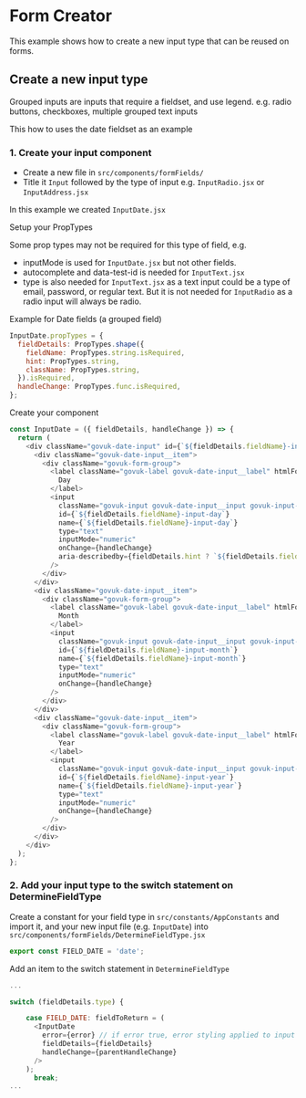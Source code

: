 # Form Creator

This example shows how to create a new input type that can be reused on forms.

## <a id="CreateInput"></a>Create a new input type

Grouped inputs are inputs that require a fieldset, and use legend.
e.g. radio buttons, checkboxes, multiple grouped text inputs

This how to uses the date fieldset as an example

### 1. Create your input component

- Create a new file in `src/components/formFields/`
- Title it `Input` followed by the type of input e.g. `InputRadio.jsx` or `InputAddress.jsx`

In this example we created `InputDate.jsx`

Setup your PropTypes

Some prop types may not be required for this type of field, e.g. 
- inputMode is used for `InputDate.jsx` but not other fields.
- autocomplete and data-test-id is needed for `InputText.jsx`
- type is also needed for `InputText.jsx` as a text input could be a type of email, password, or regular text. But it is not needed for `InputRadio` as a radio input will always be radio.

Example for Date fields (a grouped field)
```javascript
InputDate.propTypes = {
  fieldDetails: PropTypes.shape({
    fieldName: PropTypes.string.isRequired,
    hint: PropTypes.string,
    className: PropTypes.string,
  }).isRequired,
  handleChange: PropTypes.func.isRequired,
};
```

Create your component

```javascript
const InputDate = ({ fieldDetails, handleChange }) => {
  return (
    <div className="govuk-date-input" id={`${fieldDetails.fieldName}-input`}>
      <div className="govuk-date-input__item">
        <div className="govuk-form-group">
          <label className="govuk-label govuk-date-input__label" htmlFor={`${fieldDetails.fieldName}-input-day`}>
            Day
          </label>
          <input
            className="govuk-input govuk-date-input__input govuk-input--width-2"
            id={`${fieldDetails.fieldName}-input-day`}
            name={`${fieldDetails.fieldName}-input-day`}
            type="text"
            inputMode="numeric"
            onChange={handleChange}
            aria-describedby={fieldDetails.hint ? `${fieldDetails.fieldName}-hint` : null}
          />
        </div>
      </div>
      <div className="govuk-date-input__item">
        <div className="govuk-form-group">
          <label className="govuk-label govuk-date-input__label" htmlFor={`${fieldDetails.fieldName}-input-month`}>
            Month
          </label>
          <input
            className="govuk-input govuk-date-input__input govuk-input--width-2"
            id={`${fieldDetails.fieldName}-input-month`}
            name={`${fieldDetails.fieldName}-input-month`}
            type="text"
            inputMode="numeric"
            onChange={handleChange}
          />
        </div>
      </div>
      <div className="govuk-date-input__item">
        <div className="govuk-form-group">
          <label className="govuk-label govuk-date-input__label" htmlFor={`${fieldDetails.fieldName}-input-year`}>
            Year
          </label>
          <input
            className="govuk-input govuk-date-input__input govuk-input--width-4"
            id={`${fieldDetails.fieldName}-input-year`}
            name={`${fieldDetails.fieldName}-input-year`}
            type="text"
            inputMode="numeric"
            onChange={handleChange}
          />
        </div>
      </div>
    </div>
  );
};
```

### 2. Add your input type to the switch statement on DetermineFieldType

Create a constant for your field type in `src/constants/AppConstants` and import it, and your new input file (e.g. `InputDate`) into `src/components/formFields/DetermineFieldType.jsx`

```javascript
export const FIELD_DATE = 'date';
```

Add an item to the switch statement in `DetermineFieldType`

```javascript
...

switch (fieldDetails.type) {

    case FIELD_DATE: fieldToReturn = (
      <InputDate
        error={error} // if error true, error styling applied to input
        fieldDetails={fieldDetails}
        handleChange={parentHandleChange}
      />
    );
      break;
...
```

